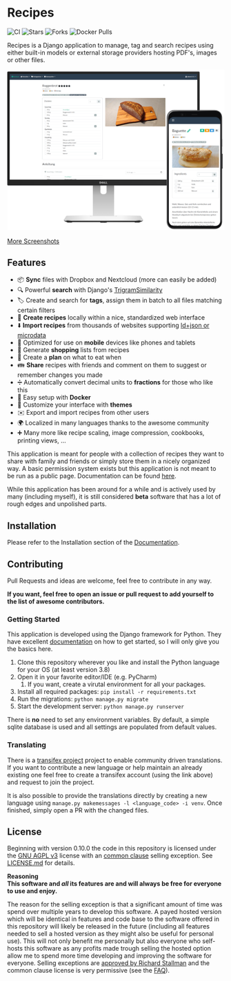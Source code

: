 # Recipes 
![CI](https://github.com/vabene1111/recipes/workflows/Continous%20Integration/badge.svg?branch=develop) 
![Stars](https://img.shields.io/github/stars/vabene1111/recipes)
![Forks](https://img.shields.io/github/forks/vabene1111/recipes)
![Docker Pulls](https://img.shields.io/docker/pulls/vabene1111/recipes)

Recipes is a Django application to manage, tag and search recipes using either built-in models or 
external storage providers hosting PDF's, images or other files.

![Preview](docs/preview.png)

[More Screenshots](https://imgur.com/a/V01151p)

## Features

- :package: **Sync** files with Dropbox and Nextcloud (more can easily be added)
- :mag: Powerful **search** with Django's [TrigramSimilarity](https://docs.djangoproject.com/en/3.0/ref/contrib/postgres/search/#trigram-similarity)
- :label: Create and search for **tags**, assign them in batch to all files matching certain filters
- :page_facing_up: **Create recipes** locally within a nice, standardized web interface
- :arrow_down: **Import recipes** from thousands of websites supporting [ld+json or microdata](https://schema.org/Recipe)
- :iphone: Optimized for use on **mobile** devices like phones and tablets
- :shopping_cart: Generate **shopping** lists from recipes
- :calendar: Create a **plan** on what to eat when
- :family: **Share** recipes with friends and comment on them to suggest or remember changes you made
- :heavy_division_sign: Automatically convert decimal units to **fractions** for those who like this
- :whale: Easy setup with **Docker**
- :art: Customize your interface with **themes**
- :envelope: Export and import recipes from other users
- :earth_africa: Localized in many languages thanks to the awesome community
- :heavy_plus_sign: Many more like recipe scaling, image compression, cookbooks, printing views, ...

This application is meant for people with a collection of recipes they want to share with family and friends or simply
store them in a nicely organized way. A basic permission system exists but this application is not meant to be run as 
a public page.
Documentation can be found [here](https://github.com/vabene1111/recipes/wiki).

While this application has been around for a while and is actively used by many (including myself), it is still considered
**beta** software that has a lot of rough edges and unpolished parts.

## Installation
Please refer to the Installation section of the [Documentation](https://vabene1111.github.io/recipes/).

## Contributing

Pull Requests and ideas are welcome, feel free to contribute in any way.

**If you want, feel free to open an issue or pull request to add yourself to the list of awesome contributors.**

### Getting Started
This application is developed using the Django framework for Python. They have excellent 
[documentation](https://www.djangoproject.com/start/) on how to get started, so I will only give you the basics here.

1. Clone this repository wherever you like and install the Python language for your OS (at least version 3.8)
2. Open it in your favorite editor/IDE (e.g. PyCharm)
    1. If you want, create a virutal environment for all your packages.
3. Install all required packages: `pip install -r requirements.txt`
4. Run the migrations: `python manage.py migrate`
5. Start the development server: `python manage.py runserver`

There is **no** need to set any environment variables. By default, a simple sqlite database is used and all settings are
populated from default values.

### Translating

There is a [transifex project](https://www.transifex.com/django-recipes/django-cookbook/) project to enable community driven translations. If you want to contribute a new language or help maintain an already existing one feel free to create a transifex account (using the link above) and request to join the project.

It is also possible to provide the translations directly by creating a new language using `manage.py makemessages -l <language_code> -i venv`. Once finished, simply open a PR with the changed files. 

## License

Beginning with version 0.10.0 the code in this repository is licensed under the [GNU AGPL v3](https://www.gnu.org/licenses/agpl-3.0.de.html) license with an
[common clause](https://commonsclause.com/) selling exception. See [LICENSE.md](https://github.com/vabene1111/recipes/blob/develop/LICENSE.md) for details.

**Reasoning**  
**This software and *all* its features are and will always be free for everyone to use and enjoy.**

The reason for the selling exception is that a significant amount of time was spend over multiple years to develop this software.
A payed hosted version which will be identical in features and code base to the software offered in this repository will
likely be released in the future (including all features needed to sell a hosted version as they might also be useful for personal use).
This will not only benefit me personally but also everyone who self-hosts this software as any profits made trough selling the hosted option
allow me to spend more time developing and improving the software for everyone. Selling exceptions are [approved by Richard Stallman](http://www.gnu.org/philosophy/selling-exceptions.en.html) and the
common clause license is very permissive (see the [FAQ](https://commonsclause.com/)).
